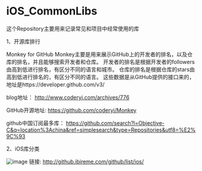 # iOS_CommonLibs

这个Repository主要用来记录常见和项目中经常使用的库

1、开源库排行

Monkey for GitHub Monkey主要是用来展示GitHub上的开发者的排名，以及仓库的排名，并且能够搜索开发者和仓库。 
开发者的排名是根据开发者的followers由高到低进行排名，有区分不同的语言和城市。 仓库的排名是根据仓库的stars由高到低进行排名的，有区分不同的语言。 这些数据是从GitHub提供的接口来的，地址是https://developer.github.com/v3/

blog地址： http://www.coderyi.com/archives/776

GitHub开源地址: https://github.com/coderyi/Monkey

github中国订阅最多库： https://github.com/search?l=Objective-C&q=location%3Achina&ref=simplesearch&type=Repositories&utf8=%E2%9C%93


2、iOS库分类

![image](https://github.com/Linkknil/iOS_CommonLibs/screenshot/commomLib.png)
链接:
http://github.ibireme.com/github/list/ios/